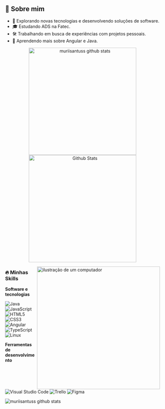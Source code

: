 ## 🎨 Sobre mim

- 🚀 Explorando novas tecnologias e desenvolvendo soluções de software.
- 🎓 Estudando ADS na Fatec.
- 🛠️ Trabalhando em busca de experiências com projetos pessoais.
- 🧠 Aprendendo mais sobre Angular e Java.

<div align="center"> 
    
  <img 
       min-width="350px" max-width="400px" width="350px"
      src="https://github-readme-stats.vercel.app/api?username=muriisantuss&theme=dark&show_icons=true&count_private=true&hide_border=true&title_color=cdd2ff&icon_color=cdd2ff&text_color=cdd2ff"
      alt="muriisantuss github stats" /> 
       <img
       min-width="350px" max-width="400px" width="350px"
        src="https://github-readme-streak-stats.herokuapp.com/?user=muriisantuss&theme=dark&hide_border=true&bg_color=0d1117e"
        alt="Github Stats"
      />
</div> 
<img src="https://raw.githubusercontent.com/MicaelliMedeiros/micaellimedeiros/master/image/computer-illustration.png" alt="ilustração de um computador"  min-width="400px" max-width="400px" width="400px"align="right">

### 🔥 Minhas Skills

<p align="left"> 
    
**Software e tecnologias**
</p>
    
<p align="left">

![Java](https://img.shields.io/badge/Java-ED8B00?style=for-the-badge&logo=java&logoColor=black)
![JavaScript](https://img.shields.io/badge/JavaScript-323330?style=for-the-badge&logo=javascript&logoColor=F7DF1E)
![HTML5](https://img.shields.io/badge/HTML5-E34F26?style=for-the-badge&logo=html5&logoColor=white)
![CSS3](https://img.shields.io/badge/CSS3-1572B6?style=for-the-badge&logo=css3&logoColor=white)
<br>
![Angular](https://img.shields.io/badge/Angular-DD0031?style=for-the-badge&logo=angular&logoColor=white)
![TypeScript](https://img.shields.io/badge/TypeScript-007ACC?style=for-the-badge&logo=typescript&logoColor=white)
![Linux](https://img.shields.io/badge/Linux-E34F26?style=for-the-badge&logo=linux&logoColor=black)
</p>

**Ferramentas de desenvolvimento**
<p align="left">

![Visual Studio Code](https://img.shields.io/badge/-Visual%20Studio%20Code-333333?style=flat&logo=visual-studio-code&logoColor=007ACC)
![Trello](https://img.shields.io/badge/-Trello-333333?style=flat&logo=trello&logoColor=007ACC)
![Figma](https://img.shields.io/badge/-Figma-333333?style=flat&logo=figma&logoColor=007ACC)
</p>
 <img      
    src="https://github-readme-stats.vercel.app/api/top-langs/?username=muriisantuss&theme=dark&layout=compact&hide_border=true&title_color=cdd2ff&text_color=cdd2ff" 
    alt="muriisantuss github stats"
    align="left"
/>   
